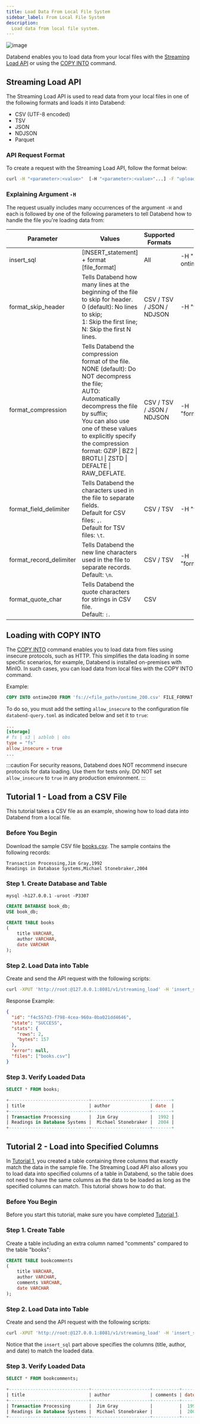 ```yaml
---
title: Load Data From Local File System
sidebar_label: From Local File System
description:
  Load data from local file system.
---
```


![image](../../public/img/load/load-data-from-local-fs.png)

Databend enables you to load data from your local files with the [Streaming Load API](#streaming-load-api) or using the [COPY INTO](../30-reference/30-sql/10-dml/dml-copy-into-table.md) command.

## Streaming Load API

The Streaming Load API is used to read data from your local files in one of the following formats and loads it into Databend:

- CSV (UTF-8 encoded)
- TSV
- JSON
- NDJSON
- Parquet

### API Request Format

To create a request with the Streaming Load API, follow the format below:

```bash
curl -H "<parameter>:<value>"  [-H "<parameter>:<value>"...] -F "upload=@<file_location>" -XPUT http://<user_name>:[password]@<http_handler_host>:<http_handler_port>/v1/streaming_load
```
### Explaining Argument `-H`

The request usually includes many occurrences of the argument `-H` and each is followed by one of the following parameters to tell Databend how to handle the file you're loading data from:

| Parameter               | Values                                                                                                                                                                                                                                                                                                     | Supported Formats         | Examples                                       |
|-------------------------|------------------------------------------------------------------------------------------------------------------------------------------------------------------------------------------------------------------------------------------------------------------------------------------------------------|---------------------------|------------------------------------------------|
| insert_sql              | [INSERT_statement] + format [file_format]                                                                                                                                                                                                                                                                  | All                       | -H "insert_sql: insert into ontime format CSV" |
| format_skip_header      | Tells Databend how many lines at the beginning of the file to skip for header.<br /> 0 (default): No lines to skip;<br /> 1: Skip the first line;<br /> N: Skip the first N lines.                                                                                                                               | CSV / TSV / JSON / NDJSON | -H "format_skip_header: 1"                     |
| format_compression      | Tells Databend the compression format of the file.<br /> NONE (default): Do NOT decompress the file;<br /> AUTO: Automatically decompress the file by suffix;<br />  You can also use one of these values to explicitly specify the compression format: GZIP \| BZ2 \| BROTLI \| ZSTD \|  DEFALTE \| RAW_DEFLATE. | CSV / TSV / JSON / NDJSON | -H "format_compression:auto"                   |
| format_field_delimiter  | Tells Databend the characters used in the file to separate fields.<br /> Default for CSV files: `,`.<br /> Default for TSV files: `\t`.                                                                                                                                                                        | CSV / TSV                 | -H "format_field_delimiter:,"                  |
| format_record_delimiter | Tells Databend the new line characters used in the file to separate records.<br />  Default: `\n`.                                                                                                                                                                                                           | CSV / TSV                 | -H "format_recorder_delimiter:\n"              |
| format_quote_char       | Tells Databend the quote characters for strings in CSV file.<br /> Default: `:`.                                                                                                                                                                                                                             | CSV                       |                                                |

## Loading with COPY INTO

The [COPY INTO](../30-reference/30-sql/10-dml/dml-copy-into-table.md) command enables you to load data from files using insecure protocols, such as HTTP. This simplifies the data loading in some specific scenarios, for example, Databend is installed on-premises with MinIO. In such cases, you can load data from local files with the COPY INTO command. 

Example:

```sql
COPY INTO ontime200 FROM 'fs://<file_path>/ontime_200.csv' FILE_FORMAT = (type = 'CSV' field_delimiter = ','  record_delimiter = '\n' skip_header = 1);
```
To do so, you must add the setting `allow_insecure` to the configuration file `databend-query.toml` as indicated below and set it to `true`:

```toml
...
[storage]
# fs | s3 | azblob | obs
type = "fs"
allow_insecure = true
...
```

:::caution
For security reasons, Databend does NOT recommend insecure protocols for data loading. Use them for tests only. DO NOT set `allow_insecure` to `true` in any production environment. 
:::

## Tutorial 1 - Load from a CSV File

This tutorial takes a CSV file as an example, showing how to load data into Databend from a local file.

### Before You Begin

Download the sample CSV file [books.csv](https://datafuse-1253727613.cos.ap-hongkong.myqcloud.com/data/books.csv). The sample contains the following records:

```
Transaction Processing,Jim Gray,1992
Readings in Database Systems,Michael Stonebraker,2004
```

### Step 1. Create Database and Table

```shell
mysql -h127.0.0.1 -uroot -P3307
```

```sql
CREATE DATABASE book_db;
USE book_db;

CREATE TABLE books
(
    title VARCHAR,
    author VARCHAR,
    date VARCHAR
);
```

### Step 2. Load Data into Table

Create and send the API request with the following scripts:

```bash
curl -XPUT 'http://root:@127.0.0.1:8081/v1/streaming_load' -H 'insert_sql: insert into book_db.books format CSV' -H 'skip_header: 0' -H 'field_delimiter: ,' -H 'record_delimiter: \n' -F 'upload=@"./books.csv"'
```

Response Example:

```json
{
  "id": "f4c557d3-f798-4cea-960a-0ba021dd4646",
  "state": "SUCCESS",
  "stats": {
    "rows": 2,
    "bytes": 157
  },
  "error": null,
  "files": ["books.csv"]
}
```

### Step 3. Verify Loaded Data

```sql
SELECT * FROM books;

+------------------------------+----------------------+-------+
| title                        | author               | date  |
+------------------------------+----------------------+-------+
| Transaction Processing       |  Jim Gray            |  1992 |
| Readings in Database Systems |  Michael Stonebraker |  2004 |
+------------------------------+----------------------+-------+
```

## Tutorial 2 - Load into Specified Columns

In [Tutorial 1](#tutorial-1---load-from-a-csv-file), you created a table containing three columns that exactly match the data in the sample file. The Streaming Load API also allows you to load data into specified columns of a table in Databend, so the table does not need to have the same columns as the data to be loaded as long as the specified columns can match. This tutorial shows how to do that.

### Before You Begin

Before you start this tutorial, make sure you have completed [Tutorial 1](#tutorial-1---load-from-a-csv-file).

### Step 1. Create Table

Create a table including an extra column named "comments" compared to the table "books":

```sql
CREATE TABLE bookcomments
(
    title VARCHAR,
    author VARCHAR,
    comments VARCHAR,
    date VARCHAR
);
```

### Step 2. Load Data into Table

Create and send the API request with the following scripts:

```bash
curl -XPUT 'http://root:@127.0.0.1:8081/v1/streaming_load' -H 'insert_sql: insert into book_db.bookcomments(title,author,date)format CSV' -H 'skip_header: 0' -H 'field_delimiter: ,' -H 'record_delimiter: \n' -F 'upload=@"./books.csv"'
```

Notice that the `insert_sql` part above specifies the columns (title, author, and date) to match the loaded data.

### Step 3. Verify Loaded Data

```sql
SELECT * FROM bookcomments;

+------------------------------+----------------------+----------+--------+
| title                        | author               | comments | date   |
+------------------------------+----------------------+----------+--------+
| Transaction Processing       |  Jim Gray            |          |  1992  |
| Readings in Database Systems |  Michael Stonebraker |          |  2004  |
+------------------------------+----------------------+----------+--------+
```
